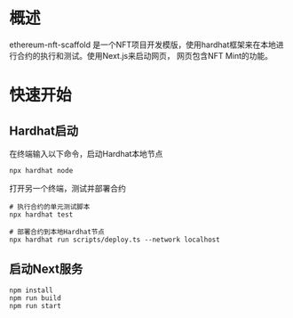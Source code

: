 # 概述
ethereum-nft-scaffold 是一个NFT项目开发模版，使用hardhat框架来在本地进行合约的执行和测试。使用Next.js来启动网页，
网页包含NFT Mint的功能。

# 快速开始
## Hardhat启动
在终端输入以下命令，启动Hardhat本地节点
```shell
npx hardhat node

```

打开另一个终端，测试并部署合约
```shell
# 执行合约的单元测试脚本
npx hardhat test

# 部署合约到本地Hardhat节点
npx hardhat run scripts/deploy.ts --network localhost
```

## 启动Next服务
```shell
npm install
npm run build
npm run start
```
